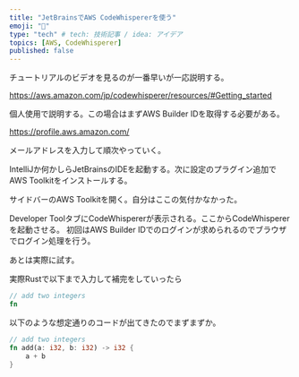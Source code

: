 ```yaml
---
title: "JetBrainsでAWS CodeWhispererを使う"
emoji: "🐥"
type: "tech" # tech: 技術記事 / idea: アイデア
topics: [AWS, CodeWhisperer]
published: false
---
```

チュートリアルのビデオを見るのが一番早いが一応説明する。

https://aws.amazon.com/jp/codewhisperer/resources/#Getting_started

個人使用で説明する。この場合はまずAWS Builder IDを取得する必要がある。

https://profile.aws.amazon.com/

メールアドレスを入力して順次やっていく。

IntelliJか何かしらJetBrainsのIDEを起動する。次に設定のプラグイン追加でAWS Toolkitをインストールする。

サイドバーのAWS Toolkitを開く。自分はここの気付かなかった。

Developer ToolタブにCodeWhispererが表示される。ここからCodeWhispererを起動させる。
初回はAWS Builder IDでのログインが求められるのでブラウザでログイン処理を行う。

あとは実際に試す。

実際Rustで以下まで入力して補完をしていったら
```rust
// add two integers
fn
```

以下のような想定通りのコードが出てきたのでまずまずか。

```rust
// add two integers
fn add(a: i32, b: i32) -> i32 {
    a + b
}
```